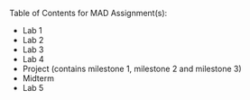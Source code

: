 Table of Contents for MAD Assignment(s):

* Lab 1
* Lab 2
* Lab 3
* Lab 4
* Project (contains milestone 1, milestone 2 and milestone 3)
* Midterm 
* Lab 5
